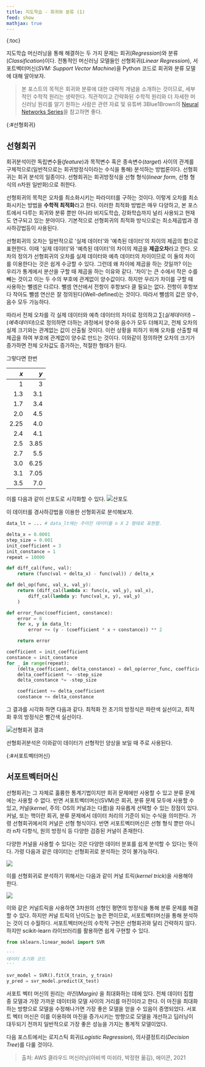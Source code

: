 ```yaml
---
title: 지도학습 - 회귀와 분류 (1)
feed: show
mathjax: true
---
```


{:toc}

지도학습 머신러닝을 통해 해결하는 두 가지 문제는 회귀(_Regression_)와 분류(_Classification_)이다. 전통적인 머신러닝 모델들인 선형회귀(_Linear Regression_), 서포트벡터머신(_SVM: Support Vector Machine_)을 Python 코드로 회귀와 분류 모델에 대해 알아보자. 

> 본 포스트의 목적은 회귀와 분류에 대한 대략적 개념을 소개하는 것이므로, 세부적인 수학적 원리는 생략한다.  직관적이고 간략화된 수학적 원리와 더 자세한 머신러닝 원리를 알기 원하는 사람은 관련 자료 및 유튜버 3Blue1Brown의 [Neural Networks Series](https://www.youtube.com/playlist?list=PLZHQObOWTQDNU6R1_67000Dx_ZCJB-3pi)을 참고하면 좋다.


{:#선형회귀}
## 선형회귀
회귀분석이란 독립변수들(_feature_)과 목적변수 혹은 종속변수(_target_) 사이의 관계를 구체적으로(일반적으로는 회귀방정식이라는 수식을 통해) 분석하는 방법론이다. 선형회귀는 회귀 분석의 일종이다. 선형회귀는 회귀방정식을 선형 형식(_linear form_, 선형 형식의 n차원 일반화)으로 취한다.

선형회귀의 목적은 오차를 최소화시키는 파라미터를 구하는 것이다. 이렇게 오차를 최소화시키는 방법을 **수학적 최적화**라고 한다. 이러한 최적화 방법은 매우 다양하고, 본 포스트에서 다루는 회귀와 분류 뿐만 아니라  비지도학습, 강화학습까지 널리 사용되고 현재도 연구되고 있는 분야이다. 기본적으로 선형회귀의 최적화 방식으로는 최소제곱법과 경사하강법등이 사용된다.

선형회귀의 오차는 일반적으로 '실제 데이터'와 '예측된 데이터'의 차이의 제곱의 합으로 표현한다. 이때 '실제 데이터'와 '예측된 데이터'의 차이의 제곱을 **제곱오차**라고 한다. 오차의 정의가 선형회귀의 오차를 실제 데이터와 예측 데이터의 차이이므로 이 둘의 차이를 이용한다는 것은 쉽게 수긍할 수 있다. 그런데 왜 차이에 제곱을 하는 것일까? 이는 우리가 통계에서 분산을 구할 때 제곱을 하는 이유와 같다. '차이'는 큰 수에서 작은 수를 빼는 것이고 이는 두 수의 부호에 관계없이 양수값이다. 하지만 우리가 차이를 구할 때 사용하는 뺄셈은 다르다. 뺄셈 연산에서 전항이 후항보다 클 필요는 없다. 전항이 후항보다 작아도 뺄셈 연산은 잘 정의된다(Well-defined)는 것이다. 따라서 뺄셈의 값은 양수, 음수 모두 가능하다.

따라서 전체 오차를 각 실제 데이터와 예측 데이터의 차이로 정의하고 $\sum (실제 데이터) - (예측 데이터)$으로 정의하면 더하는 과정에서 양수와 음수가 모두 더해지고, 전체 오차의 실제 크기와는 관계없는 값이 산출될 것이다. 이런 상황을 피하기 위해 오차를 산출할 때 제곱을 하여 부호에 관계없이 양수로 만드는 것이다. 이와같이 정의하면 오차의 크기가 증가하면 전체 오차값도 증가하는, 적절한 형태가 된다.

그렇다면 한번

| $x$ | $y$ | 
|-:|-:|
|1 | 3 |
|1.3 | 3.1 |
|1.7 | 3.4 |
|2.0 | 4.5 |
|2.25 | 4.0 |
|2.4 | 4.1 |
|2.5 | 3.85 |
|2.7 | 5.5 |
|3.0 | 6.25 |
|3.1 | 7.05 |
|3.5 | 7.0 |

이를 다음과 같이 산포도로 시각화할 수 있다.
![](/assets/img/regression&classify_md_1.png "산포도")

이 데이터를 경사하강법을 이용한 선형회귀로 분석해보자.
```python
data_lt = ... # data_lt에는 주어진 데이터를 n X 2 형태로 표현함.

delta_x = 0.0001
step_size = 0.001
init_coefficient = 3
init_constance = 1
repeat = 10000

def diff_cal(func, val):
    return (func(val + delta_x) - func(val)) / delta_x

def del_op(func, val_x, val_y):
    return (diff_cal(lambda x: func(x, val_y), val_x),
        diff_cal(lambda y: func(val_x, y), val_y)
    )

def error_func(coefficient, constance):
    error = 0
    for x, y in data_lt:
        error += (y - (coefficient * x + constance)) ** 2

    return error

coefficient = init_coefficient
constance = init_constance
for _ in range(repeat):
    (delta_coefficient, delta_constance) = del_op(error_func, coefficient, constance)
    delta_coefficient *= -step_size
    delta_constance *= -step_size

    coefficient += delta_coefficient
    constance += delta_constance
```
 
그 결과를 시각화 하면 다음과 같다. 최적화 전 초기의 방정식은 파란색 실선이고, 최적화 후의 방정식은 빨간색 실선이다.

![](/assets/img/regression&classify_md_2.png "선형회귀 결과")

선형회귀분석은 이와같이 데이터가 선형적인 양상을 보일 때 주로 사용된다.

{:#서포트벡터머신}
## 서포트벡터머신
선형회귀는 그 자체로 훌륭한 통계기법이지만 회귀 문제에만 사용할 수 있고 분류 문제에는 사용할 수 없다. 반면 서포트벡터머신(SVM)은 회귀, 분류 문제 모두에 사용할 수 있고, 커널(_kernel_, 주의: OS의 커널과는 다름)을 자유롭게 선택할 수 있는 장점이 있다. 커널, 또는 핵이란 회귀, 분류 문제에서 데이터 처리의 기준이 되는 수식을 의미한다. 가령 선형회귀에서의 커널은 선형 형식이다. 반면 서포트벡터머신은 선형 형식 뿐만 아니라 n차 다항식, 원의 방정식 등 다양한 검증된 커널이 존재한다.

다양한 커널을 사용할 수 있다는 것은 다양한 데이터 분포를 쉽게 분석할 수 있다는 뜻이다. 가령 다음과 같은 데이터는 선형회귀로 분석하는 것이 불가능하다.

![](/assets/img/regression%26classify_md_3.png)

이를 선형회귀로 분석하기 위해서는 다음과 같이 커널 트릭(_kernel trick_)을 사용해야 한다.

![](/assets/img/regression%26classify_md_4.png)

이와 같은 커널트릭을 사용하면 3차원의 선형인 평면의 방정식을 통해 분류 문제를 해결할 수 있다. 하지만 커널 트릭의 난이도는 높은 편이므로, 서포트벡터머신을 통해 분석하는 것이 더 수월하다.
서포트벡터머신의 수학적 구현은 선형회귀와 달리 간략하지 않다. 하지만 scikit-learn 라이브러리를 활용하면 쉽게 구현할 수 있다. 

```python
from sklearn.linear_model import SVR

'''
데이터 초기화 코드
'''

svr_model = SVR().fit(X_train, y_train)
y_pred = svr_model.predict(X_test)
```

서포트 벡터 머신의 원리는 _마진(Margin)_ 을 최대화하는 데에 있다. 전체 데이터 집합 중 모델과 가장 가까운 데이터와 모델 사이의 거리를 마진이라고 한다. 이 마진을 최대화하는 방향으로 모델을 수정해나가면 가장 좋은 모델을 얻을 수 있음이 증명되었다. 서포트 벡터 머신은 이를 이용하여 마진을 증가시키는 방향으로 모델을 개선하고 딥러닝이 대두되기 전까지 일반적으로 가장 좋은 성능을 가지는 통계적 모델이었다.

다음 포스트에서는 로지스틱 회귀(_Logistic Regression_), 의사결정트리(_Decision Tree_)를 다룰 것이다. 

> 출처: AWS 클라우드 머신러닝(아비섹 미쉬라, 박정현 옮김), 에이콘, 2021